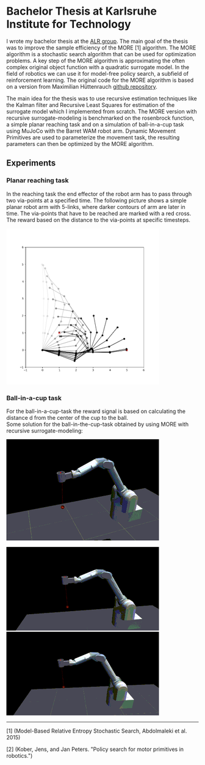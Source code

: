 # Bachelor Thesis at Karlsruhe Institute for Technology
I wrote my bachelor thesis at the
[ALR group](https://alr.anthropomatik.kit.edu/).
The main goal of the thesis was to improve
the sample efficiency of the MORE [1] algorithm.
The MORE algorithm is a stochastic search algorithm that
can be used for optimization problems. A key step of the 
MORE algorithm is approximating the often complex original object
function with a quadratic surrogate model.
In the field of 
robotics we can use it for model-free policy search, a subfield of 
reinforcement learning. 
The original code for the MORE algorithm is based on a version from
Maximilian Hüttenrauch [github repository](https://github.com/maxhuettenrauch/MORE).

The main idea for the thesis was to
use recursive estimation techniques like the Kalman filter and
Recursive Least Squares for estimation of the surrogate model which I
implemented from scratch. The MORE version with recursive surrogate-modeling
is benchmarked on the rosenbrock function, a simple planar reaching task
and on a simulation of ball-in-a-cup task using MuJoCo with the
Barret WAM robot arm. Dynamic Movement Primitives are used
to parameterize the movement task, the resulting parameters can
then be optimized by the MORE algorithm.


## Experiments

### Planar reaching task
In the reaching task the end effector of the robot arm
has to pass through two via-points at a specified time.
The following picture shows a simple planar robot arm with
5-links, where darker contours of arm are later in time.
The via-points that have to be reached are marked with a red cross.
The reward based on the distance to the via-points at specific
timesteps.

<img src="resources/via.png" alt="via-point reaching task" width="400"/>

### Ball-in-a-cup task
For the ball-in-a-cup-task 
the reward signal is based on calculating the
distance d from the center of the cup to the ball.  
Some solution for the ball-in-the-cup-task obtained by using
MORE with recursive surrogate-modeling:

![](resources/cup_1.gif)

![](resources/cup_2.gif)
![](resources/cup_3.gif)

---

[1] (Model-Based Relative Entropy Stochastic Search, Abdolmaleki et al. 2015)

[2] (Kober, Jens, and Jan Peters. "Policy search for motor primitives in robotics.")
